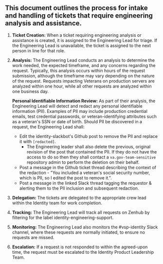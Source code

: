 ## This document outlines the process for intake and handling of tickets that require engineering analysis and assistance.

1. **Ticket Creation:** When a ticket requiring engineering analysis or assistance is created, it is assigned to the Engineering Lead for triage. If the Engineering Lead is unavailable, the ticket is assigned to the next person in line for that role.
2. **Analysis:** The Engineering Lead conducts an analysis to determine the work needed, the expected timeframe, and any concerns regarding the request. Typically, this analysis occurs within hours of the request submission, although the timeframe may vary depending on the nature of the request. Requests impacting Veterans on production servers are analyzed within one hour, while all other requests are analyzed within one business day.

   **Personal Identifiable Information Review:** As part of their analysis, the Engineering Lead will detect and redact any personal identifiable information (PII). Examples of PII may include production credential emails, test credential passwords, or veteran-identifying attributes such as a veteran's SSN or date of birth. Should PII be discovered in a request, the Engineering Lead shall:
    * Edit the identity-slackbot's Github post to remove the PII and replace it with `[redacted]`.
        * The Engineering leader shall also delete the previous, original revision of the post that contained the PII. If they do not have the access to do so then they shall contact a `va.gov-team-sensitive` repository admin to perform the deletion on their behalf.
    * Post a message in the Github ticket thread describing the context of the redaction - "You included a veteran's social security number, which is PII, so I edited the post to remove it.".
    * Post a message in the linked Slack thread tagging the requestor & alerting them to the PII inclusion and subsequent redaction.
4. **Delegation:** The tickets are delegated to the appropriate crew lead within the Identity team for work completion.
5. **Tracking:** The Engineering Lead will track all requests on Zenhub by filtering for the label identity-engineering-support.
6. **Monitoring:** The Engineering Lead also monitors the #vsp-identity Slack channel, where these requests are normally initiated, to ensure no requests are missed.
7. **Escalation:** If a request is not responded to within the agreed-upon time, the request must be escalated to the Identity Product Leadership Team.
